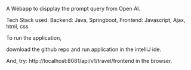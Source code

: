 A Webapp to dispplay the prompt query from Open AI.

Tech Stack used: Backend: Java, Springboot, Frontend: Javascript, Ajax, html, css  

To run the application,

download the github repo and run application in the intelliJ ide.

And, try: http://localhost:8081/api/v1/travel/frontend in the browser.
